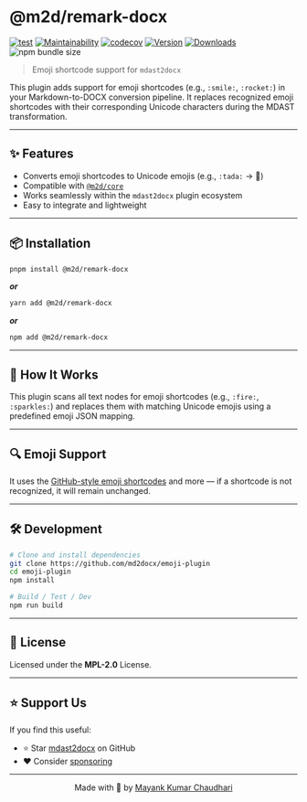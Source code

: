 # @m2d/remark-docx

[![test](https://github.com/md2docx/remark-docx/actions/workflows/test.yml/badge.svg)](https://github.com/md2docx/remark-docx/actions/workflows/test.yml) [![Maintainability](https://api.codeclimate.com/v1/badges/aa896ec14c570f3bb274/maintainability)](https://codeclimate.com/github/md2docx/remark-docx/maintainability) [![codecov](https://codecov.io/gh/md2docx/remark-docx/graph/badge.svg)](https://codecov.io/gh/md2docx/remark-docx) [![Version](https://img.shields.io/npm/v/@m2d/remark-docx.svg?colorB=green)](https://www.npmjs.com/package/@m2d/remark-docx) [![Downloads](https://img.jsdelivr.com/img.shields.io/npm/d18m/@m2d/remark-docx.svg)](https://www.npmjs.com/package/@m2d/remark-docx) ![npm bundle size](https://img.shields.io/bundlephobia/minzip/@m2d/remark-docx)

> Emoji shortcode support for `mdast2docx`

This plugin adds support for emoji shortcodes (e.g., `:smile:`, `:rocket:`) in your Markdown-to-DOCX conversion pipeline. It replaces recognized emoji shortcodes with their corresponding Unicode characters during the MDAST transformation.

---

## ✨ Features

- Converts emoji shortcodes to Unicode emojis (e.g., `:tada:` → 🎉)
- Compatible with [`@m2d/core`](https://www.npmjs.com/package/@m2d/core)
- Works seamlessly within the `mdast2docx` plugin ecosystem
- Easy to integrate and lightweight

---

## 📦 Installation

```bash
pnpm install @m2d/remark-docx
```

**_or_**

```bash
yarn add @m2d/remark-docx
```

**_or_**

```bash
npm add @m2d/remark-docx
```

---

## 🧠 How It Works

This plugin scans all text nodes for emoji shortcodes (e.g., `:fire:`, `:sparkles:`) and replaces them with matching Unicode emojis using a predefined emoji JSON mapping.

---

## 🔍 Emoji Support

It uses the [GitHub-style emoji shortcodes](https://github.com/ikatyang/emoji-cheat-sheet) and more — if a shortcode is not recognized, it will remain unchanged.

---

## 🛠️ Development

```bash
# Clone and install dependencies
git clone https://github.com/md2docx/emoji-plugin
cd emoji-plugin
npm install

# Build / Test / Dev
npm run build
```

---

## 📄 License

Licensed under the **MPL-2.0** License.

---

## ⭐ Support Us

If you find this useful:

- ⭐ Star [mdast2docx](https://github.com/md2docx/mdast2docx) on GitHub
- ❤️ Consider [sponsoring](https://github.com/sponsors/mayank1513)

---

<p align="center">Made with 💖 by <a href="https://mayank-chaudhari.vercel.app" target="_blank">Mayank Kumar Chaudhari</a></p>

